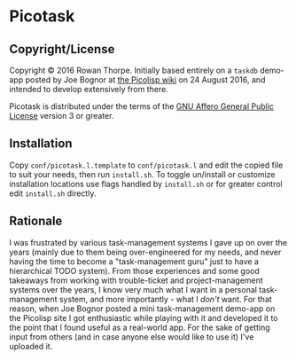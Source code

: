Picotask
========

Copyright/License
-----------------

Copyright © 2016 Rowan Thorpe. Initially based entirely on a `taskdb` demo-app
posted by Joe Bognor at [the Picolisp wiki](http://picolisp.com/wiki/?taskdb) on 24 August 2016, and
intended to develop extensively from there.

Picotask is distributed under the terms of the [GNU Affero General Public
License](https://www.gnu.org/licenses/agpl-3.0.html) version 3 or greater.

Installation
------------

Copy `conf/picotask.l.template` to `conf/picotask.l` and edit the copied file to
suit your needs, then run `install.sh`. To toggle un/install or customize
installation locations use flags handled by `install.sh` or for greater control
edit `install.sh` directly.

Rationale
---------

I was frustrated by various task-management systems I gave up on over the years
(mainly due to them being over-engineered for my needs, and never having the
time to become a "task-management guru" just to have a hierarchical TODO
system). From those experiences and some good takeaways from working with
trouble-ticket and project-management systems over the years, I know very much
what I want in a personal task-management system, and more importantly - what I
*don't* want. For that reason, when Joe Bognor posted a mini task-management
demo-app on the Picolisp site I got enthusiastic while playing with it and
developed it to the point that I found useful as a real-world app. For the sake
of getting input from others (and in case anyone else would like to use it)
I've uploaded it.
